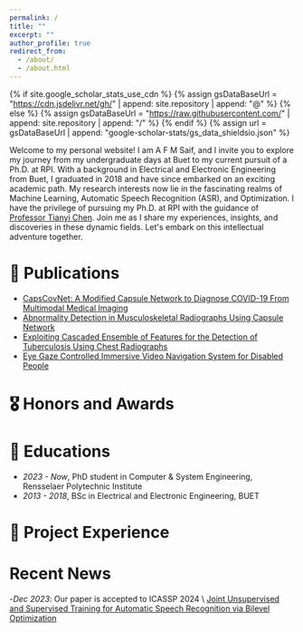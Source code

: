 ```yaml
---
permalink: /
title: ""
excerpt: ""
author_profile: true
redirect_from: 
  - /about/
  - /about.html
---
```


{% if site.google_scholar_stats_use_cdn %}
{% assign gsDataBaseUrl = "https://cdn.jsdelivr.net/gh/" | append: site.repository | append: "@" %}
{% else %}
{% assign gsDataBaseUrl = "https://raw.githubusercontent.com/" | append: site.repository | append: "/" %}
{% endif %}
{% assign url = gsDataBaseUrl | append: "google-scholar-stats/gs_data_shieldsio.json" %}

<span class='anchor' id='about-me'></span>

Welcome to my personal website! I am A F M Saif, and I invite you to explore my journey from my undergraduate days at Buet to my current pursuit of a Ph.D. at RPI. With a background in Electrical and Electronic Engineering from Buet, I graduated in 2018 and have since embarked on an exciting academic path. My research interests now lie in the fascinating realms of Machine Learning, Automatic Speech Recognition (ASR), and Optimization. I have the privilege of pursuing my Ph.D. at RPI with the guidance of <a href="https://chentianyi1991.github.io/index.html" target="_blank">Professor Tianyi Chen</a>. Join me as I share my experiences, insights, and discoveries in these dynamic fields. Let's embark on this intellectual adventure together.

# 📝 Publications 
- <a href="https://ieeexplore.ieee.org/abstract/document/9514545" target="_blank">CapsCovNet: A Modified Capsule Network to Diagnose COVID-19 From Multimodal Medical Imaging</a>
- <a href="https://ieeexplore.ieee.org/abstract/document/8736807" target="_blank">Abnormality Detection in Musculoskeletal Radiographs Using Capsule Network</a>
- <a href="https://ieeexplore.ieee.org/abstract/document/9511553" target="_blank">Exploiting Cascaded Ensemble of Features for the Detection of Tuberculosis Using Chest Radiographs</a>
- <a href="https://ieeexplore.ieee.org/abstract/document/9042470" target="_blank">Eye Gaze Controlled Immersive Video Navigation System for Disabled People</a>

# 🎖 Honors and Awards

# 📖 Educations
- *2023 - Now*, PhD student in Computer & System Engineering, Rensselaer Polytechnic Institute
- *2013 - 2018*, BSc in Electrical and Electronic Engineering, BUET

# 💬 Project Experience

# Recent News
-*Dec 2023*: Our paper is accepted to ICASSP 2024 \\
<a href="https://arxiv.org/abs/2401.06980" target="_blank">Joint Unsupervised and Supervised Training for Automatic Speech Recognition via Bilevel Optimization</a>


